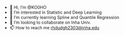 - 👋 Hi, I’m @KO0HO
- 👀 I’m interested in Statistic and Deep Learning
- 🌱 I’m currently learning Spline and Quantile Regression
- 💞️ I’m looking to collaborate on Inha Univ.
- 📫 How to reach me rhdudgh2303@inha.edu

<!---
KO0HO/KO0HO is a ✨ special ✨ repository because its `README.md` (this file) appears on your GitHub profile.
You can click the Preview link to take a look at your changes.
--->
